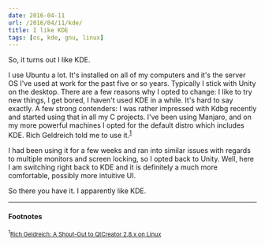 ```yaml
---
date: 2016-04-11
url: /2016/04/11/kde/
title: I like KDE
tags: [os, kde, gnu, linux]
---
```


So, it turns out I like KDE.

I use Ubuntu a lot.  It's installed on all of my computers and it's the server OS I've used
at work for the past five or so years.  Typically I stick with Unity on the desktop.
There are a few reasons why I opted to change: I like to try new things, I get bored,
I haven't used KDE in a while.  It's hard to say exactly.  A few strong contenders:
I was rather impressed with Kdbg recently and started using that in all my C projects. I've
been using Manjaro, and on my more powerful machines I opted for the default distro which
includes KDE.  Rich Geldreich told me to use it.<sup><a href="#2016-04-11_ref1">1</a></sup>

I had been using it for a few weeks and ran into similar issues with regards to multiple
monitors and screen locking, so I opted back to Unity.  Well, here I am switching right back
to KDE and it is definitely a much more comfortable, possibly more intuitive UI.

So there you have it.  I apparently like KDE.

----

#### Footnotes

<sub><sup id="2016-04-11_ref1">1</sup><a href="http://richg42.blogspot.ca/2013/10/a-shout-out-to-qtcreator-28x-on.html">Rich Geldreich: A Shout-Out to QtCreator 2.8.x on Linux</a></sub><br />